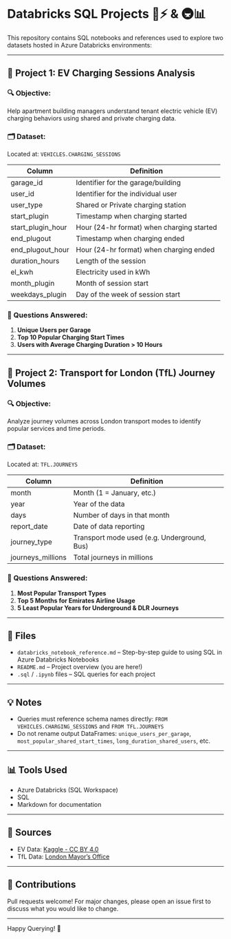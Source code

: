 # Databricks SQL Projects 🚗⚡ & 🚇📊

This repository contains SQL notebooks and references used to explore two datasets hosted in Azure Databricks environments:

---

## 📌 Project 1: EV Charging Sessions Analysis

### 🔍 Objective:
Help apartment building managers understand tenant electric vehicle (EV) charging behaviors using shared and private charging data.

### 🗂 Dataset:
Located at: `VEHICLES.CHARGING_SESSIONS`

| Column             | Definition                                     |
|--------------------|-----------------------------------------------|
| garage_id          | Identifier for the garage/building            |
| user_id            | Identifier for the individual user            |
| user_type          | Shared or Private charging station            |
| start_plugin       | Timestamp when charging started               |
| start_plugin_hour  | Hour (24-hr format) when charging started     |
| end_plugout        | Timestamp when charging ended                 |
| end_plugout_hour   | Hour (24-hr format) when charging ended       |
| duration_hours     | Length of the session                         |
| el_kwh             | Electricity used in kWh                       |
| month_plugin       | Month of session start                        |
| weekdays_plugin    | Day of the week of session start              |

### 🧠 Questions Answered:
1. **Unique Users per Garage**  
2. **Top 10 Popular Charging Start Times**  
3. **Users with Average Charging Duration > 10 Hours**

---

## 📌 Project 2: Transport for London (TfL) Journey Volumes

### 🔍 Objective:
Analyze journey volumes across London transport modes to identify popular services and time periods.

### 🗂 Dataset:
Located at: `TFL.JOURNEYS`

| Column             | Definition                                     |
|--------------------|-----------------------------------------------|
| month              | Month (1 = January, etc.)                     |
| year               | Year of the data                              |
| days               | Number of days in that month                  |
| report_date        | Date of data reporting                        |
| journey_type       | Transport mode used (e.g. Underground, Bus)   |
| journeys_millions  | Total journeys in millions                    |

### 🧠 Questions Answered:
1. **Most Popular Transport Types**  
2. **Top 5 Months for Emirates Airline Usage**  
3. **5 Least Popular Years for Underground & DLR Journeys**

---

## 📁 Files

- `databricks_notebook_reference.md` – Step-by-step guide to using SQL in Azure Databricks Notebooks  
- `README.md` – Project overview (you are here!)  
- `.sql` / `.ipynb` files – SQL queries for each project

---

## 💡 Notes

- Queries must reference schema names directly: `FROM VEHICLES.CHARGING_SESSIONS` and `FROM TFL.JOURNEYS`
- Do not rename output DataFrames: `unique_users_per_garage`, `most_popular_shared_start_times`, `long_duration_shared_users`, etc.

---

## 📊 Tools Used
- Azure Databricks (SQL Workspace)
- SQL
- Markdown for documentation

---

## 🔗 Sources
- EV Data: [Kaggle - CC BY 4.0](https://www.kaggle.com/)
- TfL Data: [London Mayor’s Office](https://data.london.gov.uk/)

---

## 🙌 Contributions
Pull requests welcome! For major changes, please open an issue first to discuss what you would like to change.

---

Happy Querying! 🚀
